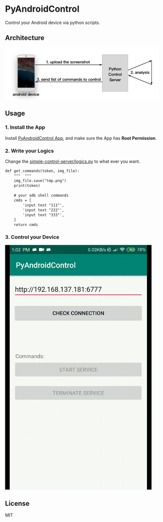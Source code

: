 # PyAndroidControl
Control your Android device via python scripts.

## Architecture
![](architecture.png)

## Usage
### 1. Install the App
Install [PyAndroidControl App](https://github.com/nladuo/PyAndroidControl/releases), and make sure the App has **Root Permission**.

### 2. Write your Logics
Change the [simple-control-server/logics.py](simple-control-server/logics.py) to what ever you want.
```
def get_commands(token, img_file):
    """  """
    img_file.save("tmp.png")
    print(token)

    # your adb shell commands
    cmds = [
        'input text "111"',
        'input text "222"',
        'input text "333"',
    ]
    return cmds
```
### 3. Control your Device
![](demo.gif)
## License
MIT

